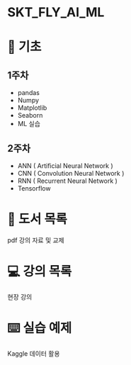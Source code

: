 # SKT_FLY_AI_ML
# 📝 기초
## 1주차 
- pandas
- Numpy
- Matplotlib
- Seaborn
- ML 실습
## 2주차
- ANN ( Artificial Neural Network )
- CNN ( Convolution Neural Network )
- RNN ( Recurrent Neural Network )
- Tensorflow


# 📗 도서 목록

pdf 강의 자료 및 교제


# 💻 강의 목록

현장 강의


# ⌨️ 실습 예제
Kaggle 데이터 활용


